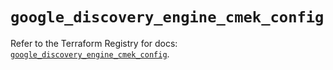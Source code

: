 # `google_discovery_engine_cmek_config`

Refer to the Terraform Registry for docs: [`google_discovery_engine_cmek_config`](https://registry.terraform.io/providers/hashicorp/google-beta/6.49.0/docs/resources/google_discovery_engine_cmek_config).
